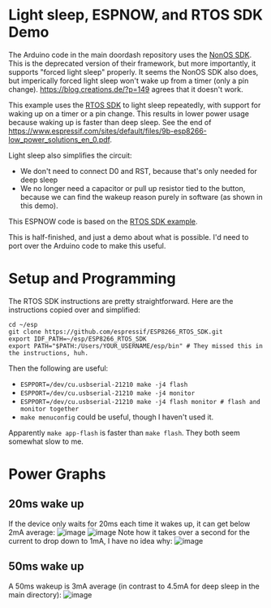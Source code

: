 # Light sleep, ESPNOW, and RTOS SDK Demo

The Arduino code in the main doordash repository uses the [NonOS SDK](https://github.com/espressif/ESP8266_NONOS_SDK). This is the deprecated version of their framework, but more importantly, it supports "forced light sleep" properly. It seems the NonOS SDK also does, but imperically forced light sleep won't wake up from a timer (only a pin change). https://blog.creations.de/?p=149 agrees that it doesn't work.

This example uses the [RTOS SDK](https://github.com/espressif/ESP8266_RTOS_SDK) to light sleep repeatedly, with support for waking up on a timer or a pin change. This results in lower power usage because waking up is faster than deep sleep. See the end of https://www.espressif.com/sites/default/files/9b-esp8266-low_power_solutions_en_0.pdf.

Light sleep also simplifies the circuit:
- We don't need to connect D0 and RST, because that's only needed for deep sleep
- We no longer need a capacitor or pull up resistor tied to the button, because we can find the wakeup reason purely in software (as shown in this demo).

This ESPNOW code is based on the [RTOS SDK example](https://github.com/espressif/ESP8266_RTOS_SDK/tree/master/examples/wifi/espnow).

This is half-finished, and just a demo about what is possible. I'd need to port over the Arduino code to make this useful.

# Setup and Programming
The RTOS SDK instructions are pretty straightforward. Here are the instructions copied over and simplified:
```
cd ~/esp
git clone https://github.com/espressif/ESP8266_RTOS_SDK.git
export IDF_PATH=~/esp/ESP8266_RTOS_SDK
export PATH="$PATH:/Users/YOUR_USERNAME/esp/bin" # They missed this in the instructions, huh.
```

Then the following are useful:
- `ESPPORT=/dev/cu.usbserial-21210 make -j4 flash`
- `ESPPORT=/dev/cu.usbserial-21210 make -j4 monitor`
- `ESPPORT=/dev/cu.usbserial-21210 make -j4 flash monitor # flash and monitor together`
- `make menuconfig` could be useful, though I haven't used it.

Apparently `make app-flash` is faster than `make flash`. They both seem somewhat slow to me.

# Power Graphs
## 20ms wake up
If the device only waits for 20ms each time it wakes up, it can get below 2mA average:
![image](https://github.com/theicfire/doordash/assets/442311/0e20264c-1a8e-4e3d-8374-d2f26be584b9)
![image](https://github.com/theicfire/doordash/assets/442311/47febca2-0d3a-45f0-ab11-897de686c06b)
Note how it takes over a second for the current to drop down to 1mA, I have no idea why:
![image](https://github.com/theicfire/doordash/assets/442311/4ee19b10-6c6e-4bec-9147-e7109e55ced0)

## 50ms wake up
A 50ms wakeup is 3mA average (in contrast to 4.5mA for deep sleep in the main directory):
![image](https://github.com/theicfire/doordash/assets/442311/3d3a7131-1ced-48ee-9fcb-329a0a8ac901)
